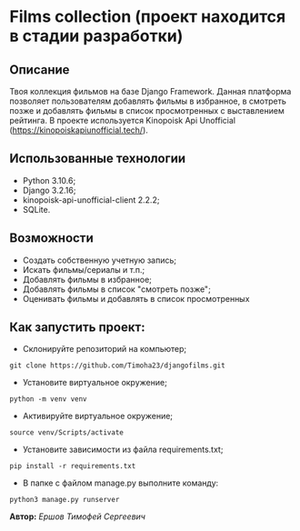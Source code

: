 # Films collection (проект находится в стадии разработки)
## Описание
Твоя коллекция фильмов на базе Django Framework.
Данная платформа позволяет пользователям добавлять фильмы в избранное, в смотреть позже и добавлять фильмы в список просмотренных с выставлением рейтинга. В проекте используется Kinopoisk Api Unofficial (https://kinopoiskapiunofficial.tech/).

## Использованные технологии

* Python 3.10.6;
* Django 3.2.16;
* kinopoisk-api-unofficial-client 2.2.2;
* SQLite.

## Возможности
* Создать собственную учетную запись;
* Искать фильмы/сериалы и т.п.;
* Добавлять фильмы в избранное;
* Добавлять фильмы в список "смотреть позже";
* Оценивать фильмы и добавлять в список просмотренных

## Как запустить проект:

- Склонируйте репозиторий на компьютер;
```
git clone https://github.com/Timoha23/djangofilms.git
```
- Установите виртуальное окружение;
```
python -m venv venv
```
- Активируйте виртуальное окружение;
```
source venv/Scripts/activate
```
- Установите зависимости из файла requirements.txt;
```
pip install -r requirements.txt
``` 
- В папке с файлом manage.py выполните команду:
```
python3 manage.py runserver
```

**Автор:**
*Ершов Тимофей Сергеевич*
